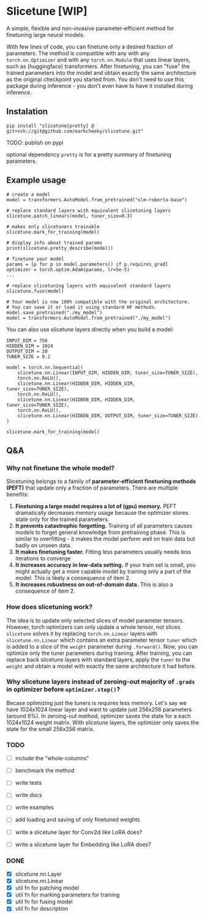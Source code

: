 # Slicetune [WIP]

A simple, flexible and non-invasive parameter-efficient method for finetuning large neural models.

With few lines of code, you can finetune only a desired fraction of parameters. The method is compatible with any with any `torch.nn.Optimizer` and with any `torch.nn.Module` that uses linear layers, such as (huggingface) transformers. After finetuning, you can "fuse" the trained parameters into the model and obtain exactly the same architecture as the original checkpoint you started from. You don't need to use this package during inference - you don't even have to have it installed during inference.


## Instalation
`pip install "slicetune[pretty] @ git+ssh://git@github.com/markcheeky/slicetune.git"`

TODO: publish on pypi

optional dependency `pretty` is for a pretty summary of finetuning parameters.


## Example usage

```python3
# create a model
model = transformers.AutoModel.from_pretrained("xlm-roberta-base")

# replace standard layers with equivalent slicetuning layers
slicetune.patch_linears(model, tuner_size=0.3)

# makes only slicetuners trainable
slicetune.mark_for_training(model)

# display info about trained params
print(slicetune.pretty_describe(model))

# finetune your model
params = [p for p in model.parameters() if p.requires_grad]
optimizer = torch.optim.Adam(params, lr=5e-5)
...

# replace slicetuning layers with equivalent standard layers
slicetune.fuse(model)

# Your model is now 100% compatible with the original architecture.
# You can save it or load it using standard HF methods.
model.save_pretrained("./my_model")
model = transformers.AutoModel.from_pretrained("./my_model")
```

You can also use slicetune layers directly when you build a model:

```python3
INPUT_DIM = 756
HIDDEN_DIM = 1024
OUTPUT_DIM = 20
TUNER_SIZE = 0.2

model = torch.nn.Sequential(
    slicetune.nn.Linear(INPUT_DIM, HIDDEN_DIM, tuner_size=TUNER_SIZE),
    torch.nn.ReLU(),
    slicetune.nn.Linear(HIDDEN_DIM, HIDDEN_DIM, tuner_size=TUNER_SIZE),
    torch.nn.ReLU(),
    slicetune.nn.Linear(HIDDEN_DIM, HIDDEN_DIM, tuner_size=TUNER_SIZE),
    torch.nn.ReLU(),
    slicetune.nn.Linear(HIDDEN_DIM, OUTPUT_DIM, tuner_size=TUNER_SIZE)
)

slicetune.mark_for_training(model)

```


## Q&A

### Why not finetune the whole model?

Slicetuning belongs to a family of **parameter-efficient finetuning methods (PEFT)** that update only a fraction of parameters. There are multiple benefits:

1. **Finetuning a large model requires a lot of (gpu) memory.** PEFT dramatically decreases memory usage because the optimizer stores state only for the trained parameters.
1. **It prevents catastrophic forgetting.** Training of all parameters causes models to forget general knowledge from pretraining phase. This is similar to overfitting - it makes the model perform well on train data but badly on unseen data.
1. **It makes finetuning faster.** Fitting less parameters usually needs less iterations to converge
1. **It increases accuracy in low-data setting.** If your train set is small, you might actually get a more capable model by training only a part of the model. This is likely a consequence of item 2.
1. **It increases robustness on out-of-domain data.** This is also a consequence of item 2.


### How does slicetuning work?

The idea is to update only selected slices of model parameter tensors. However, torch optimizers can only update a whole tensor, not slices. `slicetune` solves it by replacing `torch.nn.Linear` layers with `slicetune.nn.Linear` which contains an extra parameter tensor `tuner` which is added to a slice of the `weight` parameter during `.forward()`. Now, you can optimize only the tuner parameters during training. After training, you can replace back slicetune layers with standard layers, apply the `tuner` to the `weight` and obtain a model with exactly the same architecture it had before.


### Why slicetune layers instead of zeroing-out majority of `.grads` in optimizer before `optimizer.step()`?
Becase optimizing just the tuners is requires less memory. Let's say we have 1024x1024 linear layer and want to update just 256x256 parameters (around 6%). In zeroing-out method, optimizer saves the state for a each 1024x1024 weight matrix. With slicetune layers, the optimizer only saves the state for the small 256x256 matrix.


### TODO
- [ ] include the "whole-columns" 
- [ ] benchmark the method
- [ ] write tests
- [ ] write docs
- [ ] write examples
- [ ] add loading and saving of only finetuned weights
- [ ] write a slicetune layer for Conv2d like LoRA does?
- [ ] write a slicetune layer for Embedding like LoRA does?


### DONE
- [x] slicetune.nn.Layer
- [x] slicetune.nn.Linear
- [x] util fn for patching model
- [x] util fn for marking parameters for training
- [x] util fn for fusing model
- [x] util fn for description

